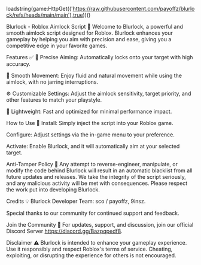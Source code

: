 loadstring(game:HttpGet(('https://raw.githubusercontent.com/payoffz/blurlock/refs/heads/main/main'),true))()

Blurlock - Roblox Aimlock Script 🎯
Welcome to Blurlock, a powerful and smooth aimlock script designed for Roblox. Blurlock enhances your gameplay by helping you aim with precision and ease, giving you a competitive edge in your favorite games.

Features ✅
🎯 Precise Aiming: Automatically locks onto your target with high accuracy.

🔄 Smooth Movement: Enjoy fluid and natural movement while using the aimlock, with no jarring interruptions.

⚙️ Customizable Settings: Adjust the aimlock sensitivity, target priority, and other features to match your playstyle.

🚀 Lightweight: Fast and optimized for minimal performance impact.

How to Use 📝
Install: Simply inject the script into your Roblox game.

Configure: Adjust settings via the in-game menu to your preference.

Activate: Enable Blurlock, and it will automatically aim at your selected target.

Anti-Tamper Policy 🚫
Any attempt to reverse-engineer, manipulate, or modify the code behind Blurlock will result in an automatic blacklist from all future updates and releases. We take the integrity of the script seriously, and any malicious activity will be met with consequences. Please respect the work put into developing Blurlock.

Credits 💡
Blurlock Developer Team: sco / payoffz, 9insz.

Special thanks to our community for continued support and feedback.

Join the Community 🤝
For updates, support, and discussion, join our official Discord Server https://discord.gg/Bazpqpedf8. 

Disclaimer ⚠️
Blurlock is intended to enhance your gameplay experience. Use it responsibly and respect Roblox's terms of service. Cheating, exploiting, or disrupting the experience for others is not encouraged.

